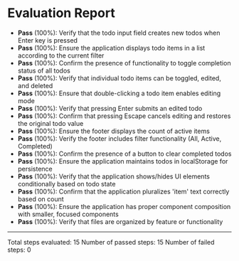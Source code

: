 # Evaluation Report

- **Pass** (100%): Verify that the todo input field creates new todos when Enter key is pressed
- **Pass** (100%): Ensure the application displays todo items in a list according to the current filter
- **Pass** (100%): Confirm the presence of functionality to toggle completion status of all todos
- **Pass** (100%): Verify that individual todo items can be toggled, edited, and deleted
- **Pass** (100%): Ensure that double-clicking a todo item enables editing mode
- **Pass** (100%): Verify that pressing Enter submits an edited todo
- **Pass** (100%): Confirm that pressing Escape cancels editing and restores the original todo value
- **Pass** (100%): Ensure the footer displays the count of active items
- **Pass** (100%): Verify the footer includes filter functionality (All, Active, Completed)
- **Pass** (100%): Confirm the presence of a button to clear completed todos
- **Pass** (100%): Ensure the application maintains todos in localStorage for persistence
- **Pass** (100%): Verify that the application shows/hides UI elements conditionally based on todo state
- **Pass** (100%): Confirm that the application pluralizes 'item' text correctly based on count
- **Pass** (100%): Ensure the application has proper component composition with smaller, focused components
- **Pass** (100%): Verify that files are organized by feature or functionality

---

Total steps evaluated: 15
Number of passed steps: 15
Number of failed steps: 0
